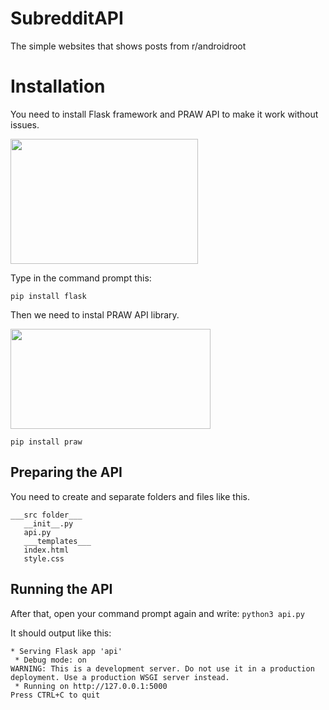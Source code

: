 # SubredditAPI
The simple websites that shows posts from r/androidroot

# Installation

You need to install Flask framework and PRAW API
to make it work without issues.

<img src="https://www.kindpng.com/picc/m/188-1882416_flask-python-logo-hd-png-download.png" height="200" width="300"/>

Type in the command prompt this:

`pip install flask`

Then we need to instal PRAW API library.

<img src="https://i.imgur.io/LYcDAGm_d.webp?maxwidth=640&shape=thumb&fidelity=medium" height="160" width="320"/>

`pip install praw`

## Preparing the API
You need to create and separate folders and files like this.
```
___src folder___
   __init__.py
   api.py
   ___templates___
   index.html
   style.css
```

## Running the API
After that, open your command prompt again and write:
`python3 api.py`

It should output like this:
```
* Serving Flask app 'api'
 * Debug mode: on
WARNING: This is a development server. Do not use it in a production deployment. Use a production WSGI server instead.
 * Running on http://127.0.0.1:5000
Press CTRL+C to quit
```
